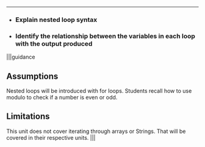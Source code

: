 ---

* ### Explain nested loop syntax
* ### Identify the relationship between the variables in each loop with the output produced

|||guidance
## Assumptions
Nested loops will be introduced with for loops. Students recall how to use modulo to check if a number is even or odd.

## Limitations
This unit does not cover iterating through arrays or Strings. That will be covered in their respective units.
|||
